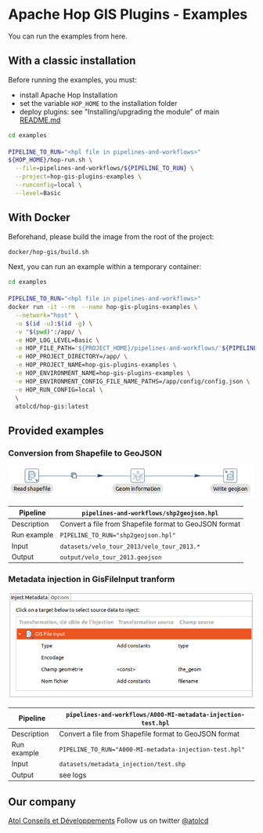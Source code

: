 # Apache Hop GIS Plugins - Examples

You can run the examples from here.

## With a classic installation
Before running the examples, you must:
* install Apache Hop Installation
* set the variable `HOP_HOME` to the installation folder
* deploy plugins: see "Installing/upgrading the module" of main [README.md](../README.md)


```sh
cd examples

PIPELINE_TO_RUN="<hpl file in pipelines-and-workflows>"
${HOP_HOME}/hop-run.sh \
  --file=pipelines-and-workflows/${PIPELINE_TO_RUN} \
  --project=hop-gis-plugins-examples \
  --runconfig=local \
  --level=Basic
```


## With Docker

Beforehand, please build the image from the root of the project:
```sh
docker/hop-gis/build.sh
```

Next, you can run an example within a temporary container:
```sh
cd examples

PIPELINE_TO_RUN="<hpl file in pipelines-and-workflows>"
docker run -it --rm  --name hop-gis-plugins-examples \
  --network="host" \
  -u $(id -u):$(id -g) \
  -v "$(pwd)":/app/ \
  -e HOP_LOG_LEVEL=Basic \
  -e HOP_FILE_PATH='${PROJECT_HOME}/pipelines-and-workflows/'${PIPELINE_TO_RUN} \
  -e HOP_PROJECT_DIRECTORY=/app/ \
  -e HOP_PROJECT_NAME=hop-gis-plugins-examples \
  -e HOP_ENVIRONMENT_NAME=hop-gis-plugins-examples \
  -e HOP_ENVIRONMENT_CONFIG_FILE_NAME_PATHS=/app/config/config.json \
  -e HOP_RUN_CONFIG=local \
  \
  atolcd/hop-gis:latest
```


## Provided examples

### Conversion from Shapefile to GeoJSON

![width:1024px](pipelines-and-workflows/shp2geojson.png)

| **Pipeline** |  **`pipelines-and-workflows/shp2geojson.hpl`** |
|-------------------------|---|
| Description  | Convert a file from Shapefile format to GeoJSON format |
| Run example  | `PIPELINE_TO_RUN="shp2geojson.hpl"` |
| Input | `datasets/velo_tour_2013/velo_tour_2013.*`  |
| Output |  `output/velo_tour_2013.geojson` |


### Metadata injection in GisFileInput tranform

![width:1024px](pipelines-and-workflows/A000-MI-metadata-injection-test.png)

| **Pipeline** |  **`pipelines-and-workflows/A000-MI-metadata-injection-test.hpl`** |
|-------------------------|---|
| Description  | Convert a file from Shapefile format to GeoJSON format |
| Run example  | `PIPELINE_TO_RUN="A000-MI-metadata-injection-test.hpl"` |
| Input | `datasets/metadata_injection/test.shp`  |
| Output |  see logs |


## Our company
[Atol Conseils et Développements](http://www.atolcd.com)
Follow us on twitter [@atolcd](https://twitter.com/atolcd)
